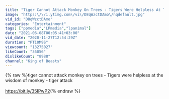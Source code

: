 ```yaml
---
title: "Tiger Cannot Attack Monkey On Trees - Tigers Were Helpless At The Wisdom Of Monkey - Tiger Attack"
image: "https:\/\/i.ytimg.com\/vi\/D8qWzctDAmo\/hqdefault.jpg"
vid_id: "D8qWzctDAmo"
categories: "Entertainment"
tags: ["ppmedia","LPmedia","lpanimal"]
date: "2021-06-08T00:05:41+03:00"
vid_date: "2020-11-27T12:54:29Z"
duration: "PT10M9S"
viewcount: "13275027"
likeCount: "36056"
dislikeCount: "8988"
channel: "King of Beasts"
---
```

{% raw %}tiger cannot attack monkey on trees - Tigers were helpless at the wisdom of monkey - tiger attack<br /><br /><a rel="nofollow" target="blank" href="https://bit.ly/35IPwP2">https://bit.ly/35IPwP2</a>{% endraw %}
